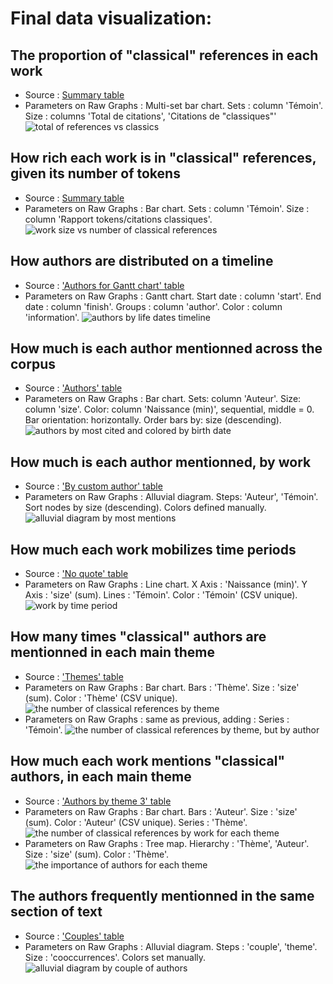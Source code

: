 # Final data visualization:

## The proportion of "classical" references in each work
* Source : [Summary table](../output/dataviz_2022-09-28/tableau-recap.csv)
* Parameters on Raw Graphs : Multi-set bar chart. Sets : column 'Témoin'. Size : columns 'Total de citations', 'Citations de "classiques"'
![total of references vs classics](2022-09-28/total-vs-classics.png)

## How rich each work is in "classical" references, given its number of tokens
* Source : [Summary table](../output/dataviz_2022-09-28/tableau-recap.csv)
* Parameters on Raw Graphs : Bar chart. Sets : column 'Témoin'. Size : column 'Rapport tokens/citations classiques'.
![work size vs number of classical references](2022-09-28/temoins-par-rapport_tokens-classiques.png)

## How authors are distributed on a timeline
* Source : ['Authors for Gantt chart' table](../output/2022-09-27_authors_for_gantt_chart.csv)
* Parameters on Raw Graphs : Gantt chart. Start date : column 'start'. End date : column 'finish'. Groups : column 'author'. Color : column 'information'.
![authors by life dates timeline](2022-09-27/authors-by-lifedates.png)

## How much is each author mentionned across the corpus
* Source : ['Authors' table](../output/dataviz_20220924_2057/authors_20220924_2057.csv)
* Parameters on Raw Graphs : Bar chart. Sets: column 'Auteur'. Size: column 'size'. Color: column 'Naissance (min)', sequential, middle = 0. Bar orientation: horizontally. Order bars by: size (descending).
![authors by most cited and colored by birth date](2022-09-24/authors-by-most-cited_and_birth.png)

## How much is each author mentionned, by work
* Source : ['By custom author' table](dataviz/dataviz_20220924_2057/by_custAuthor_20220924_2057.csv)
* Parameters on Raw Graphs : Alluvial diagram. Steps: 'Auteur', 'Témoin'. Sort nodes by size (descending). Colors defined manually.
![alluvial diagram by most mentions](2022-09-28/alluvial-diagram_by-most-mentions.png)

## How much each work mobilizes time periods
* Source : ['No quote' table](../output/dataviz_20220924_2057/no_quote_20220924_2057.csv)
* Parameters on Raw Graphs : Line chart. X Axis : 'Naissance (min)'. Y Axis : 'size' (sum). Lines : 'Témoin'. Color : 'Témoin' (CSV unique).
![work by time period](2022-09-27/temoin_par_epoque.png)

## How many times "classical" authors are mentionned in each main theme
* Source : ['Themes' table](../output/2022-09-27_no_quote.csv)
* Parameters on Raw Graphs : Bar chart. Bars : 'Thème'. Size : 'size' (sum). Color : 'Thème' (CSV unique).
![the number of classical references by theme](2022-09-27/themes.png)
* Parameters on Raw Graphs : same as previous, adding : Series : 'Témoin'.
![the number of classical references by theme, but by author](2022-09-27/themes-by-author.png)

## How much each work mentions "classical" authors, in each main theme
* Source : ['Authors by theme 3' table](../output/2022-09-27/authors-by-theme-3.png)
* Parameters on Raw Graphs :  Bar chart. Bars : 'Auteur'. Size : 'size' (sum). Color : 'Auteur' (CSV unique). Series : 'Thème'.
![the number of classical references by work for each theme](dataviz/2022-09-27/authors-by-theme-3.png)
* Parameters on Raw Graphs : Tree map. Hierarchy : 'Thème', 'Auteur'. Size : 'size' (sum). Color : 'Thème'.
![the importance of authors for each theme](2022-09-27/authors-by-theme.png)

## The authors frequently mentionned in the same section of text
* Source : ['Couples' table](../output/dataviz_202209-28/couples-resume.csv)
* Parameters on Raw Graphs : Alluvial diagram. Steps : 'couple', 'theme'. Size : 'cooccurrences'. Colors set manually.
![alluvial diagram by couple of authors](2022-09-28/couples.png)
